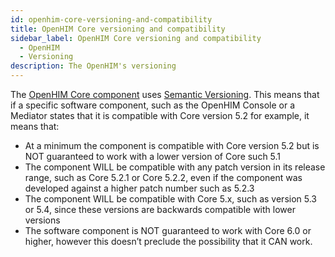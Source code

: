 ```yaml
---
id: openhim-core-versioning-and-compatibility
title: OpenHIM Core versioning and compatibility
sidebar_label: OpenHIM Core versioning and compatibility
  - OpenHIM
  - Versioning
description: The OpenHIM's versioning
---
```


The [OpenHIM Core component](https://github.com/jembi/openhim-core-js) uses [Semantic Versioning](http://semver.org/). This means that if a specific software component, such as the OpenHIM Console or a Mediator states that it is compatible with Core version 5.2 for example, it means that:

- At a minimum the component is compatible with Core version 5.2 but is NOT guaranteed to work with a lower version of Core such 5.1
- The component WILL be compatible with any patch version in its release range, such as Core 5.2.1 or Core 5.2.2, even if the component was developed against a higher patch number such as 5.2.3
- The component WILL be compatible with Core 5.x, such as version 5.3 or 5.4, since these versions are backwards compatible with lower versions
- The software component is NOT guaranteed to work with Core 6.0 or higher, however this doesn’t preclude the possibility that it CAN work.
